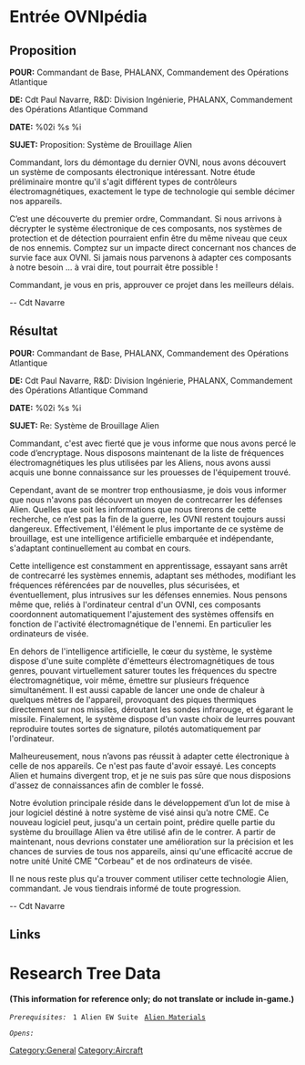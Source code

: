 # Entrée OVNIpédia

## Proposition

**POUR:** Commandant de Base, PHALANX, Commandement des Opérations
Atlantique

**DE:** Cdt Paul Navarre, R&D: Division Ingénierie, PHALANX,
Commandement des Opérations Atlantique Command

**DATE:** %02i %s %i

**SUJET:** Proposition: Système de Brouillage Alien

Commandant, lors du démontage du dernier OVNI, nous avons découvert un
système de composants électronique intéressant. Notre étude préliminaire
montre qu'il s'agit différent types de contrôleurs électromagnétiques,
exactement le type de technologie qui semble décimer nos appareils.

C’est une découverte du premier ordre, Commandant. Si nous arrivons à
décrypter le système électronique de ces composants, nos systèmes de
protection et de détection pourraient enfin être du même niveau que ceux
de nos ennemis. Comptez sur un impacte direct concernant nos chances de
survie face aux OVNI. Si jamais nous parvenons à adapter ces composants
à notre besoin ... à vrai dire, tout pourrait être possible !

Commandant, je vous en pris, approuver ce projet dans les meilleurs
délais.

-- Cdt Navarre

## Résultat

**POUR:** Commandant de Base, PHALANX, Commandement des Opérations
Atlantique

**DE:** Cdt Paul Navarre, R&D: Division Ingénierie, PHALANX,
Commandement des Opérations Atlantique Command

**DATE:** %02i %s %i

**SUJET:** Re: Système de Brouillage Alien

Commandant, c'est avec fierté que je vous informe que nous avons percé
le code d’encryptage. Nous disposons maintenant de la liste de
fréquences électromagnétiques les plus utilisées par les Aliens, nous
avons aussi acquis une bonne connaissance sur les prouesses de
l'équipement trouvé.

Cependant, avant de se montrer trop enthousiasme, je dois vous informer
que nous n'avons pas découvert un moyen de contrecarrer les défenses
Alien. Quelles que soit les informations que nous tirerons de cette
recherche, ce n’est pas la fin de la guerre, les OVNI restent toujours
aussi dangereux. Effectivement, l'élément le plus importante de ce
système de brouillage, est une intelligence artificielle embarquée et
indépendante, s'adaptant continuellement au combat en cours.

Cette intelligence est constamment en apprentissage, essayant sans arrêt
de contrecarré les systèmes ennemis, adaptant ses méthodes, modifiant
les fréquences référencées par de nouvelles, plus sécurisées, et
éventuellement, plus intrusives sur les défenses ennemies. Nous pensons
même que, reliés à l'ordinateur central d'un OVNI, ces composants
coordonnent automatiquement l'ajustement des systèmes offensifs en
fonction de l'activité électromagnétique de l'ennemi. En particulier les
ordinateurs de visée.

En dehors de l'intelligence artificielle, le cœur du système, le système
dispose d'une suite complète d'émetteurs électromagnétiques de tous
genres, pouvant virtuellement saturer toutes les fréquences du spectre
électromagnétique, voir même, émettre sur plusieurs fréquence
simultanément. Il est aussi capable de lancer une onde de chaleur à
quelques mètres de l'appareil, provoquant des piques thermiques
directement sur nos missiles, déroutant les sondes infrarouge, et
égarant le missile. Finalement, le système dispose d'un vaste choix de
leurres pouvant reproduire toutes sortes de signature, pilotés
automatiquement par l'ordinateur.

Malheureusement, nous n’avons pas réussit à adapter cette électronique à
celle de nos appareils. Ce n'est pas faute d'avoir essayé. Les concepts
Alien et humains divergent trop, et je ne suis pas sûre que nous
disposions d'assez de connaissances afin de combler le fossé.

Notre évolution principale réside dans le développement d’un lot de mise
à jour logiciel déstiné à notre système de visé ainsi qu’a notre CME. Ce
nouveau logiciel peut, jusqu'a un certain point, prédire quelle partie
du système du brouillage Alien va être utilisé afin de le contrer. A
partir de maintenant, nous devrions constater une amélioration sur la
précision et les chances de survies de tous nos appareils, ainsi qu'une
efficacité accrue de notre unité Unité CME "Corbeau" et de nos
ordinateurs de visée.

Il ne nous reste plus qu'a trouver comment utiliser cette technologie
Alien, commandant. Je vous tiendrais informé de toute progression.

-- Cdt Navarre

## Links

# Research Tree Data

**(This information for reference only; do not translate or include
in-game.)**

*`Prerequisites:`*
` 1 Alien EW Suite`
` `[`Alien Materials`](Research/Alien_Materials "wikilink")

*`Opens:`*

[Category:General](Category:General "wikilink")
[Category:Aircraft](Category:Aircraft "wikilink")
